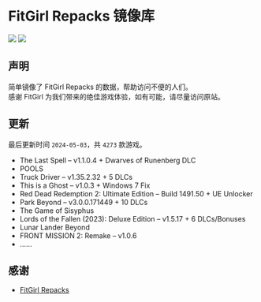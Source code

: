 ﻿# FitGirl Repacks 镜像库
![](https://img.shields.io/badge/ci-passing-brightgreen.svg?logo=github)
![](https://img.shields.io/badge/license-MIT-brightgreen.svg)

## 声明
简单镜像了 FitGirl Repacks 的数据，帮助访问不便的人们。  
感谢 FitGirl 为我们带来的绝佳游戏体验，如有可能，请尽量访问原站。

## 更新
最后更新时间 `2024-05-03`，共 `4273` 款游戏。
- The Last Spell – v1.1.0.4 + Dwarves of Runenberg DLC
- POOLS
- Truck Driver – v1.35.2.32 + 5 DLCs
- This is a Ghost – v1.0.3 + Windows 7 Fix
- Red Dead Redemption 2: Ultimate Edition – Build 1491.50 + UE Unlocker
- Park Beyond – v3.0.0.171449 + 10 DLCs
- The Game of Sisyphus
- Lords of the Fallen (2023): Deluxe Edition – v1.5.17 + 6 DLCs/Bonuses
- Lunar Lander Beyond
- FRONT MISSION 2: Remake – v1.0.6
- ……

## 感谢
- [FitGirl Repacks](https://fitgirl-repacks.site/)
